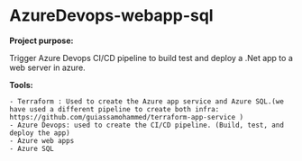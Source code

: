 # AzureDevops-webapp-sql

**Project purpose:**

Trigger  Azure Devops  CI/CD pipeline to build test and deploy  a .Net app to a web server in azure. 

**Tools:** 

	- Terraform : Used to create the Azure app service and Azure SQL.(we have used a different pipeline to create both infra: https://github.com/guiassamohammed/terraform-app-service )
	- Azure Devops: used to create the CI/CD pipeline. (Build, test, and deploy the app)
	- Azure web apps 
	- Azure SQL 

